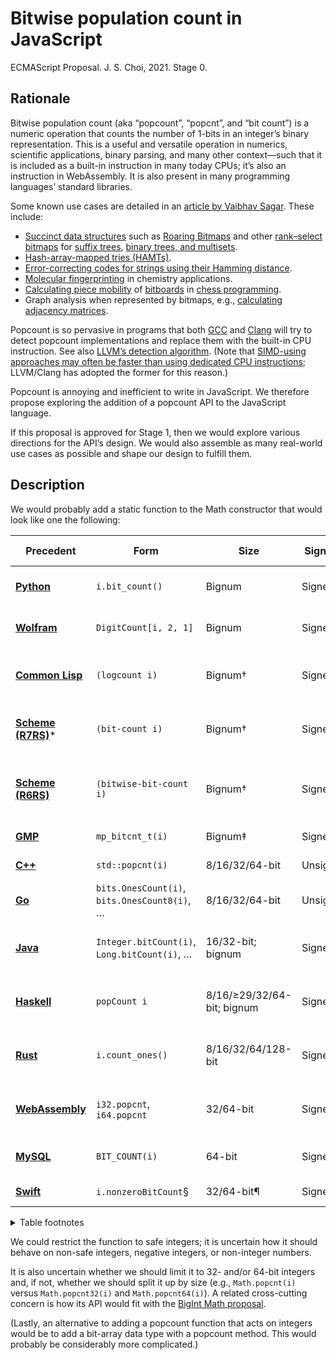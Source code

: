 # Bitwise population count in JavaScript
ECMAScript Proposal. J. S. Choi, 2021. Stage 0.

## Rationale

Bitwise population count (aka “popcount”, “popcnt”, and “bit count”) is a numeric operation that
counts the number of 1-bits in an integer’s binary representation. This is a
useful and versatile operation in numerics, scientific applications, binary parsing, and many other context—such that it is included as a
built-in instruction in many today CPUs; it’s also an instruction in
WebAssembly. It is also present in many programming languages’ standard
libraries.

Some known use cases are detailed in an [article by Vaibhav Sagar][]. These
include:

* [Succinct data structures][] such as [Roaring Bitmaps][] and other
  [rank–select bitmaps][] for [suffix trees][], [binary trees, and multisets][RRR].
* [Hash-array-mapped tries (HAMTs)][HAMTs].
* [Error-correcting codes for strings using their Hamming distance][Hamming].
* [Molecular fingerprinting][] in chemistry applications.
* [Calculating piece mobility][] of [bitboards][] in [chess programming][].
* Graph analysis when represented by bitmaps, e.g., [calculating adjacency matrices][].

[article by Vaibhav Sagar]: https://vaibhavsagar.com/blog/2019/09/08/popcount/
[succinct data structures]: https://en.wikipedia.org/wiki/Succinct_data_structure
[rank–select bitmaps]: http://www.cs.cmu.edu/~./dga/papers/zhou-sea2013.pdf
[Roaring bitmaps]: https://roaringbitmap.org
[RRR]: https://archive.org/details/proceedingsofthi2002acms/page/233
[suffix trees]: https://web.archive.org/web/20110929230740/http://www.dmi.unisa.it/people/cerulli/www/WSPages/WSFiles/Abs/S3/S33_abs_Grossi.pdf
[HAMTs]: https://vaibhavsagar.com/blog/2018/07/29/hamts-from-scratch/
[Hamming]: https://en.wikipedia.org/wiki/Hamming_distance#Error_detection_and_error_correction
[molecular fingerprinting]: http://www.dalkescientific.com/writings/diary/archive/2008/06/26/fingerprint_background.html
[chess programming]: https://www.chessprogramming.org/Population_Count
[bitboards]: https://www.chessprogramming.org/Bitboards
[calculating piece mobility]: https://www.chessprogramming.org/Mobility#Mobility_with_Bitboards
[calculating adjacency matrices]: https://news.ycombinator.com/item?id=20915187

Popcount is so pervasive in programs that both [GCC][] and [Clang][] will try
to detect popcount implementations and replace them with the built-in CPU
instruction. See also [LLVM’s detection algorithm][]. (Note that [SIMD-using
approaches may often be faster than using dedicated CPU instructions][SIMD];
LLVM/Clang has adopted the former for this reason.)

[GCC]: https://godbolt.org/z/JUzmD8
[Clang]: https://godbolt.org/z/AVqMGl
[LLVM’s detection algorithm]: https://github.com/llvm-mirror/llvm/blob/f36485f7ac2a8d72ad0e0f2134c17fd365272285/lib/Transforms/Scalar/LoopIdiomRecognize.cpp#L960
[SIMD]: https://arxiv.org/pdf/1611.07612.pdf

Popcount is annoying and inefficient to write in JavaScript. We therefore
propose exploring the addition of a popcount API to the JavaScript language.

If this proposal is approved for Stage 1, then we would explore various
directions for the API’s design. We would also assemble as many real-world use
cases as possible and shape our design to fulfill them.

## Description
We would probably add a static function to the Math constructor that would look
like one the following:


| Precedent             | Form                                        | Size                      | Signed?  | Negative-int behavior                     |
| ----------------------| ------------------------------------------- | --------------------------| -------- | ----------------------------------------- |
|**[Python][]**         |`i.bit_count()`                              | Bignum                    | Signed   | Input treated as absolute value           |
|**[Wolfram][]**        |`DigitCount[i, 2, 1]`                        | Bignum                    | Signed   | Input treated as absolute value           |
|**[Common Lisp][]**    |`(logcount i)`                               | Bignum†                   | Signed   | Two’s complement; counts zeroes†          |
|**[Scheme (R7RS)][]**\*|`(bit-count i)`                              | Bignum†                   | Signed   | Two’s complement; counts zeroes†          |
|**[Scheme (R6RS)][]**  |`(bitwise-bit-count i)`                      | Bignum†                   | Signed   | Two’s complement; counts zeroes then NOTs†|
|**[GMP][]**            |`mp_bitcnt_t(i)`                             | Bignum‡                   | Signed   | Special behavior‡                         |
|**[C++][]**            |`std::popcnt(i)`                             | 8/16/32/64-bit            | Unsigned | Forbidden by static typing                |
|**[Go][]**             |`bits.OnesCount(i)`, `bits.OnesCount8(i)`, … | 8/16/32/64-bit            | Unsigned | Forbidden by static typing                |
|**[Java][]**           |`Integer.bitCount(i)`, `Long.bitCount(i)`, … | 16/32-bit; bignum         | Signed   | Two’s complement (type dependent)         |
|**[Haskell][]**        |`popCount i`                                 | 8/16/≥29/32/64-bit; bignum| Signed   | Two’s complement (type dependent)         |
|**[Rust][]**           |`i.count_ones()`                             | 8/16/32/64/128-bit        | Signed   | Two’s complement (type dependent)         |
|**[WebAssembly][]**    |`i32.popcnt`, `i64.popcnt`                   | 32/64-bit                 | Signed   | Two’s complement (type dependent)         |
|**[MySQL][]**          |`BIT_COUNT(i)`                               | 64-bit                    | Signed   | Two’s complement (64-bit)                 |
|**[Swift][]**          |`i.nonzeroBitCount`§                         | 32/64-bit¶                | Signed   | Two’s complement¶                         |

<details>

<summary>Table footnotes</summary>

\* [Scheme (R7RS)][] here refers to SRFI 151, which is implemented in several
R7RS implementations, such as [in Chicken Scheme][].

† When R7RS’s `bit-count` or Common Lisp’s `logcount` receives a
negative integer, it returns its number of zeroes instead. For example, both
`(bit-count 255)` and `(bit-count -256)` are 8, and both `(logcount 256)` and
`(logcount -257)` are 1.

‡ R6RS’s `bitwise-bit-count` additionally applies bitwise NOT (i.e., one’s
complement – i.e., two’s complement minus one) to the number of zeroes. For
example, `(bitwise-bit-count -256)` is -9, and `(bitwise-bit-count -257)` is -2.

\* [GMP][]’s documentation about `mp_bitcnt_t` says, “If [the argument is
negative], the number of 1s is infinite, and the return value is the largest
possible `mp_bitcnt_t`.”

§ [Swift][]’s `nonzeroBitCount` property forms a trio with its
`leadingZeroBitCount` and `trailingZeroBitCount` properties.

¶ Whether Swift’s int type is either 32- or 64-bit depends on its compiler.

</details>

[C++]: https://en.cppreference.com/w/cpp/numeric/popcount
[Common Lisp]: http://www.lispworks.com/documentation/HyperSpec/Body/f_logcou.htm
[GMP]: https://gmplib.org/manual/Integer-Logic-and-Bit-Fiddling#index-mpz_005fpopcount
[Go]: https://pkg.go.dev/math/bits#OnesCount
[Haskell]: https://downloads.haskell.org/~ghc/9.2.3/docs/html/libraries/base-4.16.2.0/Data-Bits.html#v:popCount
[in Chicken Scheme]: https://wiki.call-cc.org/supported-standards
[Java]: https://docs.oracle.com/en/java/javase/18/docs/api/java.base/java/lang/Integer.html#bitCount(int)
[MySQL]: https://dev.mysql.com/doc/refman/5.7/en/bit-functions.html#function_bit-count
[Python]: https://docs.python.org/3/library/stdtypes.html#int.bit_count
[Rust]: https://doc.rust-lang.org/std/?search=count_ones
[Scheme (R6RS)]: http://www.r6rs.org/final/html/r6rs-lib/r6rs-lib-Z-H-12.html
[Scheme (R7RS)]: https://srfi.schemers.org/srfi-151/srfi-151.html
[Swift]: https://developer.apple.com/documentation/swift/int/nonzerobitcount
[WebAssembly]: https://developer.mozilla.org/en-US/docs/webassembly/reference/numeric/population_count
[Wolfram]: https://reference.wolfram.com/language/ref/DigitCount.html

We could restrict the function to safe integers; it is uncertain how it should
behave on non-safe integers, negative integers, or non-integer numbers.

It is also uncertain whether we should limit it to 32- and/or 64-bit integers
and, if not, whether we should split it up by size (e.g., `Math.popcnt(i)`
versus `Math.popcnt32(i)` and `Math.popcnt64(i)`). A related cross-cutting
concern is how its API would fit with the [BigInt Math proposal][].

[BigInt Math proposal]: https://github.com/tc39/proposal-bigint-math

(Lastly, an alternative to adding a popcount function that acts on integers
would be to add a bit-array data type with a popcount method. This would
probably be considerably more complicated.)
